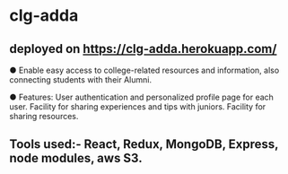 # clg-adda

## deployed on https://clg-adda.herokuapp.com/


● Enable easy access to college-related resources and
information, also connecting students with their Alumni.


● Features:​ User authentication and personalized profile
page for each user. Facility for sharing experiences and
tips with juniors. Facility for sharing resources.


## Tools used:-​ React, Redux, MongoDB, Express, node modules, aws S3.
